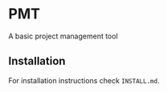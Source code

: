 PMT
===

A basic project management tool

Installation
------------

For installation instructions check `INSTALL.md`.
